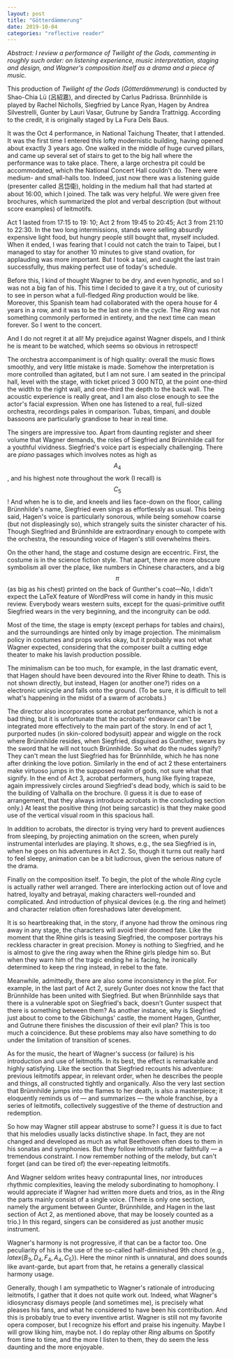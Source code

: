 ```yaml
---
layout: post
title: "Götterdämmerung"
date: 2019-10-04
categories: "reflective reader"
---
```



*Abstract: I review a performance of Twilight of the Gods, commenting in roughly such order: on listening experience, music interpretation, staging and design, and Wagner's composition itself as a drama and a piece of music.*

This production of *Twilight of the Gods* (*Götterdämmerung*) is conducted by Shao-Chia Lü (呂紹嘉), and directed by Carlus Padrissa. Brünnhilde is played by Rachel Nicholls, Siegfried by Lance Ryan, Hagen by Andrea Silvestrelli, Gunter by Lauri Vasar, Gutrune by Sandra Trattnigg. According to the credit, it is originally staged by La Fura Dels Baus.

It was the Oct 4 performance, in National Taichung Theater, that I attended. It was the first time I entered this lofty modernistic building, having opened about exactly 3 years ago. One walked in the middle of huge curved pillars, and came up several set of stairs to get to the big hall where the performance was to take place. There, a large orchestra pit could be accommodated, which the National Concert Hall couldn't do. There were medium- and small-halls too. Indeed, just now there was a listening guide (presenter called 呂岱衛), holding in the medium hall that had started at about 16:00, which I joined. The talk was very helpful. We were given free brochures, which summarized the plot and verbal description (but without score examples) of leitmotifs.

Act 1 lasted from 17:15 to 19: 10; Act 2 from 19:45 to 20:45; Act 3 from 21:10 to 22:30. In the two long intermissions, stands were selling absurdly expensive light food, but hungry people still bought that, myself included. When it ended, I was fearing that I could not catch the train to Taipei, but I managed to stay for another 10 minutes to give stand ovation, for applauding was more important. But I took a taxi, and caught the last train successfully, thus making perfect use of today's schedule.

Before this, I kind of thought Wagner to be dry, and even hypnotic, and so I was not a big fan of his. This time I decided to gave it a try, out of curiosity to see in person what a full-fledged *Ring* production would be like. Moreover, this Spanish team had collaborated with the opera house for 4 years in a row, and it was to be the last one in the cycle. The *Ring* was not something commonly performed in entirety, and the next time can mean forever. So I went to the concert.

And I do not regret it at all! My prejudice against Wagner dispels, and I think he is meant to be watched, which seems so obvious in retrospect!

The orchestra accompaniment is of high quality: overall the music flows smoothly, and very little mistake is made. Somehow the interpretation is more controlled than agitated, but I am not sure. I am seated in the principal hall, level with the stage, with ticket priced 3 000 NTD, at the point one-third the width to the right wall, and one-third the depth to the back wall. The acoustic experience is really great, and I am also close enough to see the actor's facial expression. When one has listened to a real, full-sized orchestra, recordings pales in comparison. Tubas, timpani, and double bassoons are particularly grandiose to hear in real time.

The singers are impressive too. Apart from daunting register and sheer volume that Wagner demands, the roles of Siegfried and Brünnhilde call for a youthful vividness. Siegfried's voice part is especially challenging. There are *piano* passages which involves notes as high as $$A_4$$, and his highest note throughout the work (I recall) is $$C_5$$! And when he is to die, and kneels and lies face-down on the floor, calling Brünnhilde's name, Siegfried even sings as effortlessly as usual. This being said, Hagen's voice is particularly sonorous, while being somehow coarse (but not displeasingly so), which strangely suits the sinister character of his. Though Siegfried and Brünnhilde are extraordinary enough to compete with the orchestra, the resounding voice of Hagen's still overwhelms theirs.

On the other hand, the stage and costume design are eccentric. First, the costume is in the science fiction style. That apart, there are more obscure symbolism all over the place, like numbers in Chinese characters, and a big $$\pi$$ (as big as his chest) printed on the back of Gunther's coat—No, I didn't expect the LaTeX feature of WordPress will come in handy in this music review. Everybody wears western suits, except for the quasi-primitive outfit Siegfried wears in the very beginning, and the incongruity can be odd.

Most of the time, the stage is empty (except perhaps for tables and chairs), and the surroundings are hinted only by image projection. The minimalism policy in costumes and props works okay, but it probably was not what Wagner expected, considering that the composer built a cutting edge theater to make his lavish production possible.

The minimalism can be too much, for example, in the last dramatic event, that Hagen should have been devoured into the River Rhine to death. This is not shown directly, but instead, Hagen (or another one?) rides on a electronic unicycle and falls onto the ground. (To be sure, it is difficult to tell what's happening in the midst of a swarm of acrobats.)

The director also incorporates some acrobat performance, which is not a bad thing, but it is unfortunate that the acrobats' endeavor can't be integrated more effectively to the main part of the story. In end of act 1, purported nudes (in skin-colored bodysuit) appear and wiggle on the rock where Brünnhilde resides, when Siegfried, disguised as Gunther, swears by the sword that he will not touch Brünnhilde. So what do the nudes signify? They can't mean the lust Siegfried has for Brünnhilde, which he has none after drinking the love potion. Similarly in the end of act 2 these entertainers make virtuoso jumps in the supposed realm of gods, not sure what that signify. In the end of Act 3, acrobat performers, hung like flying trapeze, again impressively circles around Siegfried's dead body, which is said to be the building of Valhalla on the brochure. (I guess it is due to ease of arrangement, that they always introduce acrobats in the concluding section only.) At least the positive thing (not being sarcastic) is that they make good use of the vertical visual room in this spacious hall.

In addition to acrobats, the director is trying very hard to prevent audiences from sleeping, by projecting animation on the screen, when purely instrumental interludes are playing. It shows, e.g., the sea Siegfried is in, when he goes on his adventures in Act 2. So, though it turns out really hard to feel sleepy, animation can be a bit ludicrous, given the serious nature of the drama.

Finally on the composition itself. To begin, the plot of the whole *Ring* cycle is actually rather well arranged. There are interlocking action out of love and hatred, loyalty and betrayal, making characters well-rounded and complicated. And introduction of physical devices (e.g. the ring and helmet) and character relation often foreshadows later development.

It is so heartbreaking that, in the story, if anyone had throw the ominous ring away in any stage, the characters will avoid their doomed fate. Like the moment that the Rhine girls is teasing Siegfried, the composer portrays his reckless character in great precision. Money is nothing to Siegfried, and he is almost to give the ring away when the Rhine girls pledge him so. But when they warn him of the tragic ending he is facing, he ironically determined to keep the ring instead, in rebel to the fate.

Meanwhile, admittedly, there are also some inconsistency in the plot. For example, in the last part of Act 2, surely Gunter does not know the fact that Brünnhilde has been united with Siegfried. But when Brünnhilde says that there is a vulnerable spot on Siegfried's back, doesn't Gunter suspect that there is something between them? As another instance, why is Siegfried just about to come to the Gibichungs' castle, the moment Hagen, Gunther, and Gutrune there finishes the discussion of their evil plan? This is too much a coincidence. But these problems may also have something to do under the limitation of transition of scenes.

As for the music, the heart of Wagner's success (or failure) is his introduction and use of leitmotifs. In its best, the effect is remarkable and highly satisfying. Like the section that Siegfried recounts his adventure: previous leitmotifs appear, in relevant order, when he describes the people and things, all constructed tightly and organically. Also the very last section that Brünnhilde jumps into the flames to her death, is also a masterpiece; it eloquently reminds us of — and summarizes — the whole franchise, by a series of leitmotifs, collectively suggestive of the theme of destruction and redemption.

So how may Wagner still appear abstruse to some? I guess it is due to fact that his melodies usually lacks distinctive shape. In fact, they are not changed and developed as much as what Beethoven often does to them in his sonatas and symphonies. But they follow leitmotifs rather faithfully — a tremendous constraint. I now remember nothing of the melody, but can't forget (and can be tired of) the ever-repeating leitmotifs.

And Wagner seldom writes heavy contrapuntal lines, nor introduces rhythmic complexities, leaving the melody subordinating to homophony. I would appreciate if Wagner had written more duets and trios, as in the *Ring* the parts mainly consist of a single voice. (There is only one section, namely the argument between Gunter, Brünnhilde, and Hagen in the last section of Act 2, as mentioned above, that may be loosely counted as a trio.) In this regard, singers can be considered as  just another music instrument.

Wagner's harmony is not progressive, if that can be a factor too. One peculiarity of his is the use of the so-called half-diminished 9th chord (e.g., $latex \{B_3, D_4, F_4, A_4, C_5\}$). Here the minor ninth is unnatural, and does sounds like avant-garde, but apart from that, he retains a generally classical harmony usage.

Generally, though I am sympathetic to Wagner's rationale of introducing leitmotifs, I gather that it does not quite work out. Indeed, what Wagner's idiosyncrasy dismays people (and sometimes me), is precisely what pleases his fans, and what he considered to have been his contribution. And this is probably true to every inventive artist. Wagner is still not my favorite opera composer, but I recognize his effort and praise his ingenuity. Maybe I will grow liking him, maybe not. I do replay other *Ring* albums on Spotify from time to time, and the more I listen to them, they do seem the less daunting and the more enjoyable.
